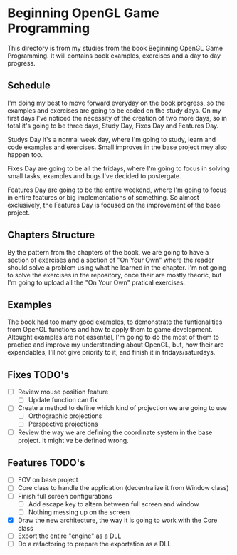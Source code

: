 # Beginning OpenGL Game Programming

This directory is from my studies from the book Beginning OpenGL Game Programming. It will contains book examples, exercises and a day to day progress.

## Schedule

I'm doing my best to move forward everyday on the book progress, so the examples and exercises are going to be coded on the study days. On my first days I've noticed the necessity of the creation of two more days, so in total it's going to be three days, Study Day, Fixes Day and Features Day.

Studys Day it's a normal week day, where I'm going to study, learn and code examples and exercises. Small improves in the base project mey also happen too.

Fixes Day are going to be all the fridays, where I'm going to focus in solving small tasks, examples and bugs I've decided to postergate.

Features Day are going to be the entire weekend, where I'm going to focus in entire features or big implementations of something. So almost exclusively, the Features Day is focused on the improvement of the base project.

## Chapters Structure

By the pattern from the chapters of the book, we are going to have a section of exercises and a section of "On Your Own" where the reader should solve a problem using what he learned in the chapter. I'm not going to solve the exercises in the repository, once their are mostly theoric, but I'm going to upload all the "On Your Own" pratical exercises.

## Examples

The book had too many good examples, to demonstrate the funtionalities from OpenGL functions and how to apply them to game development. Altought examples are not essential, I'm going to do the most of them to practice and improve my understanding about OpenGL, but, how their are expandables, I'll not give priority to it, and finish it in fridays/saturdays.

## Fixes TODO's
- [ ] Review mouse position feature
	- [ ] Update function can fix
- [ ] Create a method to define which kind of projection we are going to use
	- [ ] Orthographic projections
	- [ ] Perspective projections
- [ ] Review the way we are defining the coordinate system in the base project. It might've be defined wrong.

## Features TODO's
- [ ] FOV on base project
- [ ] Core class to handle the application (decentralize it from Window class)
- [ ] Finish full screen configurations
    - [ ] Add escape key to altern between full screen and window
    - [ ] Nothing messing up on the screen
- [X] Draw the new architecture, the way it is going to work with the Core class
- [ ] Export the entire "engine" as a DLL
- [ ] Do a refactoring to prepare the exportation as a DLL
